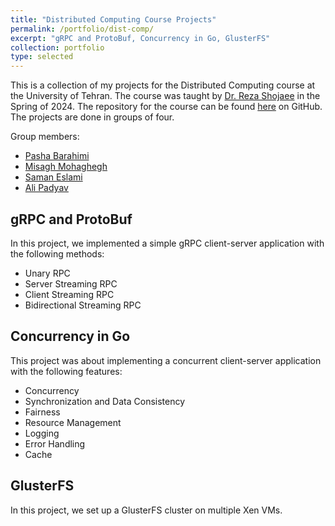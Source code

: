 ```yaml
---
title: "Distributed Computing Course Projects"
permalink: /portfolio/dist-comp/
excerpt: "gRPC and ProtoBuf, Concurrency in Go, GlusterFS"
collection: portfolio
type: selected
---
```


This is a collection of my projects for the Distributed Computing course at the University of Tehran. The course was taught by [Dr. Reza Shojaee](https://scholar.google.com/citations?user=kWUm_24AAAAJ&hl=en) in the Spring of 2024. The repository for the course can be found [here](https://github.com/PashaBarahimi/Distributed-Computing-Course-Projects/) on GitHub. The projects are done in groups of four.

Group members:

- [Pasha Barahimi](https://github.com/PashaBarahimi)
- [Misagh Mohaghegh](https://github.com/MisaghM)
- [Saman Eslami](https://github.com/SamanEN)
- [Ali Padyav](https://github.com/alumpish)

## gRPC and ProtoBuf

In this project, we implemented a simple gRPC client-server application with the following methods:

- Unary RPC
- Server Streaming RPC
- Client Streaming RPC
- Bidirectional Streaming RPC

## Concurrency in Go

This project was about implementing a concurrent client-server application with the following features:

- Concurrency
- Synchronization and Data Consistency
- Fairness
- Resource Management
- Logging
- Error Handling
- Cache

## GlusterFS

In this project, we set up a GlusterFS cluster on multiple Xen VMs.
